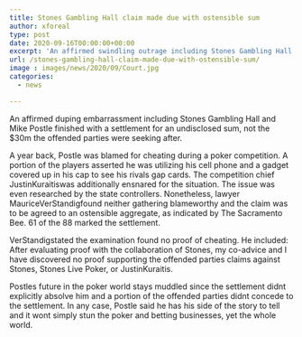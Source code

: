 ```yaml
---
title: Stones Gambling Hall claim made due with ostensible sum
author: xforeal 
type: post
date: 2020-09-16T00:00:00+00:00
excerpt: 'An affirmed swindling outrage including Stones Gambling Hall and Mike Postle finished with a settlement for an undisclosed sum, not the $30m the offended parties were trusting for '
url: /stones-gambling-hall-claim-made-due-with-ostensible-sum/
image : images/news/2020/09/Court.jpg
categories:
  - news

---
```

<span data-contrast="auto">An affirmed duping embarrassment including Stones Gambling Hall and Mike Postle finished with a settlement for an undisclosed sum, not the $30m the offended parties were seeking after. </span><span data-ccp-props='{"134233117":true,"134233118":true,"201341983":0,"335559739":200,"335559740":240}' />

<span data-contrast="auto">A year back, Postle was blamed for cheating during a poker competition. A portion of the players asserted he was utilizing his cell phone and a gadget covered up in his cap to see his rivals gap cards. The competition chief JustinKuraitiswas additionally ensnared for the situation. The issue was even researched by the state controllers. Nonetheless, lawyer MauriceVerStandigfound neither gathering blameworthy </span><span data-contrast="auto">and </span><span data-contrast="auto">the claim was to be agreed to an ostensible aggregate, as indicated by The Sacramento Bee. 61 of the 88 marked the settlement. </span><span data-ccp-props='{"134233117":true,"134233118":true,"201341983":0,"335559739":200,"335559740":240}' />

<span data-contrast="auto">VerStandigstated the examination found no proof of cheating. He included: After evaluating proof with the collaboration of Stones, my co-advice and I have discovered no proof supporting the offended parties claims against Stones, Stones Live Poker, or JustinKuraitis. </span>

<span data-contrast="auto">Postles future in the poker world stays muddled since the settlement </span><span data-contrast="auto">didnt </span><span data-contrast="auto">explicitly absolve him and a portion of the offended parties didnt concede to the settlement. In any case, Postle said he has his side of the story to tell and it wont simply stun the poker and betting businesses, yet the whole world. </span><span data-ccp-props='{"134233117":true,"134233118":true,"201341983":0,"335559739":200,"335559740":240}' />